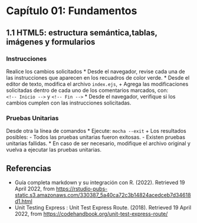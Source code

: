 # Capítulo 01: Fundamentos
## 1.1 HTML5: estructura semántica,tablas, imágenes y formularios

### Instrucciones

Realice los cambios solicitados	
	* Desde el navegador, revise cada una de las instrucciones que aparecen en los recuadros de color verde.
	* Desde el editor de texto, modifica el archivo `index.ejs`, 
		+ Agrega las modificaciones solicitadas dentro de cada uno de los comentarios marcados, con:  
		`<!-- Inicio -->` y `<!-- Fin -->`
	* Desde el navegador, verifique si los cambios cumplen con las instrucciones solicitadas.

### Pruebas Unitarias
Desde otra la línea de comandos
	* Ejecute: `mocha --exit`
		+ Los resultados posibles: 
			- Todos las pruebas unitarias fueron exitosas.
			- Existen pruebas unitarias fallidas.
	* En caso de ser necesario, modifique el archivo original y vuelva a ejecutar las pruebas unitarias.

## Referencias 

* Guía completa markdown y su integración con R. (2022). Retrieved 19 April 2022, from https://rstudio-pubs-static.s3.amazonaws.com/330387_5a40ca72c3b14824acedceb7d34618d1.html
* Unit Testing Express : Unit Test Express Route. (2018). Retrieved 19 April 2022, from https://codehandbook.org/unit-test-express-route/